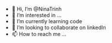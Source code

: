 - 👋 Hi, I’m @NinaTrinh
- 👀 I’m interested in ...
- 🌱 I’m currently learning code
- 💞️ I’m looking to collaborate on linkedIn
- 📫 How to reach me ...

<!---
NinaTrinh is a ✨ special ✨ repository because its `README.md` (this file) appears on your GitHub profile.
You can click the Preview link to take a look at your changes.
--->
